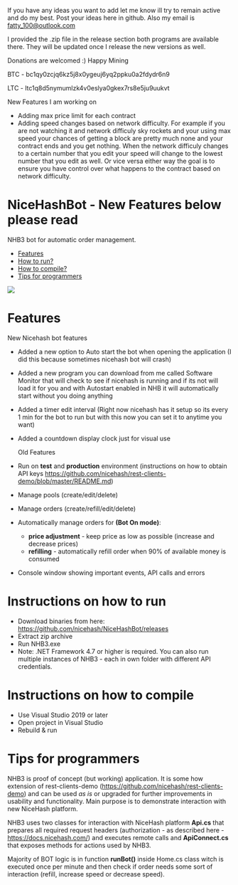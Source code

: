 If you have any ideas you want to add let me know ill try to remain active and do my best. Post your ideas here in github. Also my email is fatty_100@outlook.com

I provided the .zip file in the release section both programs are available there. They will be updated once I release the new versions as well.

Donations are welcomed :) Happy Mining

BTC - bc1qy0zcjq6kz5j8x0ygeuj6yq2ppku0a2fdydr6n9

LTC - ltc1q8d5nymumlzk4v0eslya0gkex7rs8e5ju9uukvt

New Features I am working on

- Adding max price limit for each contract
- Adding speed changes based on network difficulty. For example if you are not watching it and network difficuly sky rockets and your using max speed       your chances of getting a block are pretty much none and your contract ends and you get nothing. When the network difficuly changes to a certain number    that you edit your speed will change to the lowest number that you edit as well. Or vice versa either way the goal is to ensure you have control over     what happens to the contract based on network difficulty.


# NiceHashBot - New Features below please read
NHB3 bot for automatic order management.

- [Features](#features)
- [How to run?](#run)
- [How to compile?](#compile)
- [Tips for programmers](#tips)

![](https://raw.githubusercontent.com/nicehash/NiceHashBot/master/screenshots/00nhb3.png)

# <a name="features"></a> Features

New Nicehash bot features

- Added a new option to Auto start the bot when opening the application (I did this because sometimes nicehash bot will crash)
- Added a new program you can download from me called Software Monitor that will check to see if nicehash is running and if its not will load it for you and with Autostart enabled in NHB it will automatically start without you doing anything
- Added a timer edit interval (Right now nicehash has it setup so its every 1 min for the bot to run but with this now you can set it to anytime you want)
- Added a countdown display clock just for visual use


   Old Features
  
- Run on **test** and **production** environment (instructions on how to obtain API keys https://github.com/nicehash/rest-clients-demo/blob/master/README.md)
- Manage pools (create/edit/delete)
- Manage orders (create/refill/edit/delete)
- Automatically manage orders for **(Bot On mode)**:
    * **price adjustment** - keep price as low as possible (increase and decrease prices)
    * **refilling** - automatically refill order when 90% of available money is consumed
- Console window showing important events, API calls and errors

# <a name="run"></a> Instructions on how to run

- Download binaries from here: https://github.com/nicehash/NiceHashBot/releases
- Extract zip archive
- Run NHB3.exe
- Note: .NET Framework 4.7 or higher is required. You can also run multiple instances of NHB3 - each in own folder with different API credentials.

# <a name="compile"></a> Instructions on how to compile

- Use Visual Studio 2019 or later
- Open project in Visual Studio
- Rebuild & run

# <a name="tips"></a> Tips for programmers

NHB3 is proof of concept (but working) application. It is some how extension of rest-clients-demo (https://github.com/nicehash/rest-clients-demo) and can be used *as is* or upgraded for further improvements in usability and functionality. 
Main purpose is to demonstrate interaction with new NiceHash platform.

NHB3 uses two classes for interaction with NiceHash platform **Api.cs** that prepares all required request headers (authorization - as described here - https://docs.nicehash.com/) and executes remote calls and **ApiConnect.cs** that exposes methods for actions used by NHB3.

Majority of BOT logic is in function **runBot()** inside Home.cs class witch is executed once per minute and then check if order needs some sort of interaction (refill, increase speed or decrease speed).


